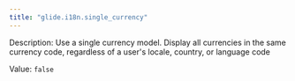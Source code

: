 ```yaml
---
title: "glide.i18n.single_currency"
---
```


Description: Use a single currency model. Display all currencies in the same currency code, regardless of a user's locale, country, or language code

Value: `false`